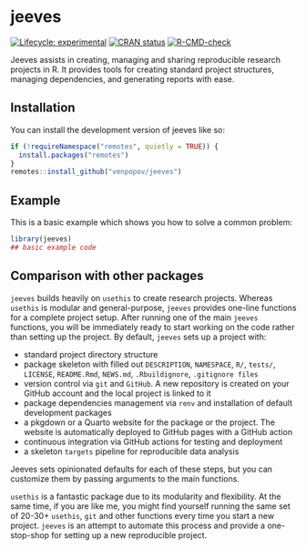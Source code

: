 
<!-- README.md is generated from README.Rmd. Please edit that file -->

# jeeves

<!-- badges: start -->

[![Lifecycle:
experimental](https://img.shields.io/badge/lifecycle-experimental-orange.svg)](https://lifecycle.r-lib.org/articles/stages.html#experimental)
[![CRAN
status](https://www.r-pkg.org/badges/version/jeeves)](https://CRAN.R-project.org/package=jeeves)
[![R-CMD-check](https://github.com/venpopov/jeeves/actions/workflows/R-CMD-check.yaml/badge.svg)](https://github.com/venpopov/jeeves/actions/workflows/R-CMD-check.yaml)
<!-- badges: end -->

Jeeves assists in creating, managing and sharing reproducible research
projects in R. It provides tools for creating standard project
structures, managing dependencies, and generating reports with ease.

## Installation

You can install the development version of jeeves like so:

``` r
if (!requireNamespace("remotes", quietly = TRUE)) {
  install.packages("remotes")
} 
remotes::install_github("venpopov/jeeves")
```

## Example

This is a basic example which shows you how to solve a common problem:

``` r
library(jeeves)
## basic example code
```

## Comparison with other packages

`jeeves` builds heavily on `usethis` to create research projects.
Whereas `usethis` is modular and general-purpose, `jeeves` provides
one-line functions for a complete project setup. After running one of
the main `jeeves` functions, you will be immediately ready to start
working on the code rather than setting up the project. By default,
`jeeves` sets up a project with:

- standard project directory structure
- package skeleton with filled out `DESCRIPTION`, `NAMESPACE`, `R/`,
  `tests/`, `LICENSE`, `README.Rmd`, `NEWS.md`, `.Rbuildignore`,
  `.gitignore files`
- version control via `git` and `GitHub`. A new repository is created on
  your GitHub account and the local project is linked to it
- package dependencies management via `renv` and installation of default
  development packages
- a pkgdown or a Quarto website for the package or the project. The
  website is automatically deployed to GitHub pages with a GitHub action
- continuous integration via GitHub actions for testing and deployment
- a skeleton `targets` pipeline for reproducible data analysis

Jeeves sets opinionated defaults for each of these steps, but you can
customize them by passing arguments to the main functions.

`usethis` is a fantastic package due to its modularity and flexibility.
At the same time, if you are like me, you might find yourself running
the same set of 20-30+ `usethis`, `git` and other functions every time
you start a new project. `jeeves` is an attempt to automate this process
and provide a one-stop-shop for setting up a new reproducible project.
